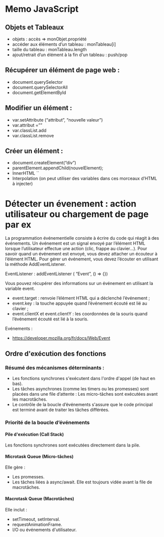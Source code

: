 # Memo JavaScript

## Objets et Tableaux

- objets : accès => monObjet.propriété
- accéder aux éléments d’un tableau : monTableau[i]
- taille du tableau : monTableau.length
- ajout/retrait d’un élément à la fin d'un tableau : push/pop

## Récupérer un élément de page web :

- document.querySelector
- document.querySelectorAll
- document.getElementById

## Modifier un élément :

- var.setAttribute (“attribut”, “nouvelle valeur”)
- var.attribut =””
- var.classList.add
- var.classList.remove

## Créer un élément :

- document.createElement(“div”)
- parentElement.appendChild(nouvelElement);
- InnerHTML ``
- Interpolation (on peut utiliser des variables dans ces morceaux d’HTML à injecter)

# Détecter un évenement : action utilisateur ou chargement de page par ex

La programmation événementielle consiste à écrire du code qui réagit à des événements.
Un événement est un signal envoyé par l’élément HTML lorsque l’utilisateur effectue une action (clic, frappe au clavier…).
Pour savoir quand un événement est envoyé, vous devez attacher un écouteur à l’élément HTML.
Pour gérer un événement, vous devez l’écouter en utilisant la méthode AddEventListener.

EventListener : addEventListener ( “Event”, () => {})

Vous pouvez récupérer des informations sur un événement en utilisant la variable event.

- event.target : renvoie l’élément HTML qui a déclenché l’événement ;
- event.key : la touche appuyée quand l’événement écouté est lié au clavier ;
- event.clientX et event.clientY : les coordonnées de la souris quand l’événement écouté est lié à la souris.

Evénements :

- https://developer.mozilla.org/fr/docs/Web/Event

## Ordre d'exécution des fonctions
### Résumé des mécanismes déterminants :
- Les fonctions synchrones s'exécutent dans l'ordre d'appel (de haut en bas).
- Les tâches asynchrones (comme les timers ou les promesses) sont placées dans une file d’attente : Les micro-tâches sont exécutées avant les macrotâches.
- Le contrôle de la boucle d’événements s'assure que le code principal est terminé avant de traiter les tâches différées.

### Priorité de la boucle d’événements
#### Pile d'exécution (Call Stack)
Les fonctions synchrones sont exécutées directement dans la pile.

#### Microtask Queue (Micro-tâches)
Elle gère :

- Les promesses.
- Les tâches liées à async/await. Elle est toujours vidée avant la file de macrotâches.

#### Macrotask Queue (Macrotâches)
Elle inclut :
- setTimeout, setInterval.
- requestAnimationFrame.
- I/O ou événements d'utilisateur.
